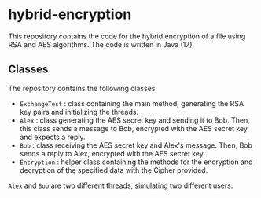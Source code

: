 # hybrid-encryption

This repository contains the code for the hybrid encryption of a file using RSA and AES algorithms. The code is written in Java (17).

## Classes

The repository contains the following classes:

- `ExchangeTest` : class containing the main method, generating the RSA key pairs and initializing the threads.
- `Alex` : class generating the AES secret key and sending it to Bob. Then, this class sends a message to Bob, encrypted with the AES secret key and expects a reply. 
- `Bob` : class receiving the AES secret key and Alex's message. Then, Bob sends a reply to Alex, encrypted with the AES secret key.
- `Encryption` : helper class containing the methods for the encryption and decryption of the specified data with the Cipher provided.

`Alex` and `Bob` are two different threads, simulating two different users.
